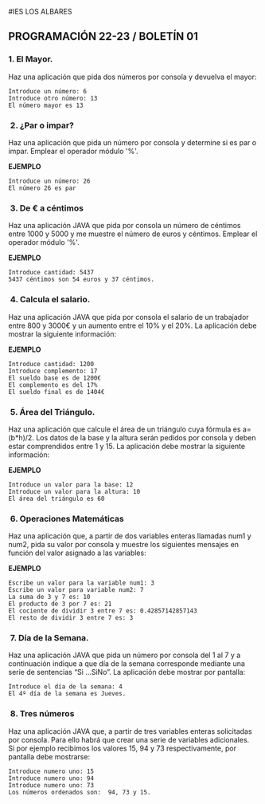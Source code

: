 #IES LOS ALBARES
## PROGRAMACIÓN 22-23 / BOLETÍN 01
### 1. El Mayor. 
Haz una aplicación que pida dos números por consola y devuelva el mayor: 

```
Introduce un número: 6
Introduce otro número: 13 
El número mayor es 13 
```

###  2. ¿Par o impar? 
Haz una aplicación que pida un número por consola y determine si es par o impar.
Emplear el operador módulo '%'. 

**EJEMPLO**
```
Introduce un número: 26 
El número 26 es par 
```
 
###  3. De € a céntimos  
Haz una aplicación JAVA que pida por consola un número de céntimos entre 1000 y 5000 y me muestre el número de euros y céntimos. Emplear el operador módulo '%'. 

**EJEMPLO** 
```
Introduce cantidad: 5437 
5437 céntimos son 54 euros y 37 céntimos. 
```
 
###  4. Calcula el salario. 
Haz una aplicación JAVA que pida por consola el salario de un trabajador entre 800 y 3000€ y un aumento entre el 10% y el 20%. La aplicación debe mostrar la siguiente información: 

**EJEMPLO**
```
Introduce cantidad: 1200 
Introduce complemento: 17 
El sueldo base es de 1200€ 
El complemento es del 17% 
El sueldo final es de 1404€ 
```
 
###  5. Área del Triángulo. 
Haz una aplicación que calcule el área de un triángulo cuya fórmula es a=(b*h)/2. Los datos de la base y la altura serán pedidos por consola y deben estar comprendidos entre 1 y 15. La aplicación debe mostrar la siguiente información: 

**EJEMPLO**
```
Introduce un valor para la base: 12 
Introduce un valor para la altura: 10 
El área del triángulo es 60 
```
 
 
###  6. Operaciones Matemáticas  
Haz una aplicación  que, a partir de dos variables enteras llamadas num1 y num2, pida su valor por consola y muestre los siguientes mensajes en función del valor asignado a las variables:

**EJEMPLO** 
```
Escribe un valor para la variable num1: 3 
Escribe un valor para variable num2: 7 
La suma de 3 y 7 es: 10 
El producto de 3 por 7 es: 21 
El cociente de dividir 3 entre 7 es: 0.42857142857143 
El resto de dividir 3 entre 7 es: 3 
```
 
###  7. Día de la Semana. 
Haz una aplicación JAVA que pida un número por consola del 1 al 7 y a continuación indique a que día de la semana corresponde mediante una serie de sentencias “Si …SiNo”. La aplicación debe mostrar por pantalla:  
```
Introduce el día de la semana: 4 
El 4º día de la semana es Jueves. 
```
 
###  8. Tres números  
Haz una aplicación JAVA que, a partir de tres variables enteras solicitadas por consola. Para ello habrá que crear una serie de variables adicionales.  
Si por ejemplo recibimos los valores 15, 94 y 73 respectivamente, por pantalla debe mostrarse:  
```
Introduce numero uno: 15 
Introduce numero uno: 94 
Introduce numero uno: 73 
Los números ordenados son:  94, 73 y 15. 
```
